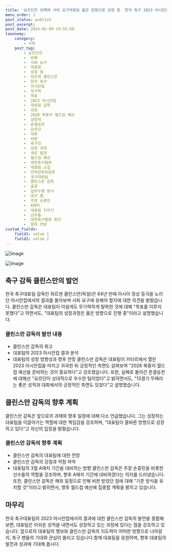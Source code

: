 ```yaml
---
title: '요르단전 완패에 사퇴 요구대표팀 옳은 방향으로 성장 중  한국 축구 2023 아시안컵에서의 전적과 전망'
menu_order: 1
post_status: publish
post_excerpt: 
post_date: 2024-02-09 19:55:50
taxonomy:
    category:
        - 사회
    post_tag:
        - 요르단전
        -  완패
        -  사퇴 요구
        -  대표팀
        -  성장 중
        -  위르겐 클린스만
        -  한국 축구
        -  아시안컵
        -  무기력
        -  목표
        -  2023 아시안컵
        -  대표팀 감독
        -  성장
        -  2026 북중미 월드컵 예선
        -  긍정적
        -  준결승전
        -  요르단
        -  대화
        -  비판
        -  축구인
        -  성장 과정
        -  새로 발견
        -  월드컵 예선
        -  대한축구협회
        -  대표팀 소집
        -  전력강화위원회
        -  국가대표팀
        -  클린스만 감독
        -  출장
        -  업무수행 방식
        -  축구 팬
        -  주장 손흥민
        -  A매치
        -  대표팀 지키기
        -  선수들
        -  대한축구협회 회의
        -  향후 전망
custom_fields:
    field1: value 1
    field2: value 2
---
```


![Image](https://imgnews.pstatic.net/image/087/2024/02/09/0001025277_001_20240209133601210.png?type=w647)

![Image](https://imgnews.pstatic.net/image/087/2024/02/09/0001025277_002_20240209133601307.png?type=w647)

## 축구 감독 클린스만의 발언
한국 축구대표팀 감독인 위르겐 클린스만(독일)은 64년 만에 아시아 정상 등극을 노리던 아시안컵에서의 결과를 돌아보며 사퇴 요구에 응해야 할지에 대한 의견을 밝혔습니다. 클린스만 감독은 대표팀이 아쉽게도 무기력하게 탈락한 것에 대해 "목표를 이루지 못했다"고 하면서도, "대표팀의 성장과정은 옳은 방향으로 진행 중"이라고 설명했습니다.
### 클린스만 감독의 발언 내용
- 클린스만 감독의 회고
- 대표팀의 2023 아시안컵 결과 분석
- 대표팀의 성장 방향성과 향후 전망
클린스만 감독은 대표팀이 카타르에서 열린 2023 아시안컵을 마치고 귀국한 뒤 긍정적인 측면도 살펴보며 "2026 북중미 월드컵 예선을 준비하는 것이 중요하다"고 강조했습니다. 또한, 실패로 돌아간 준결승전에 대해선 "요르단이 상대적으로 우수한 팀이었다"고 밝히면서도, "13경기 무패라는 좋은 성적과 대회에서의 긍정적인 측면도 있었다"고 설명했습니다.
## 클린스만 감독의 향후 계획
클린스만 감독은 앞으로의 과제와 향후 일정에 대해 다소 언급했습니다. 그는 성장하는 대표팀을 이끌어가는 역할에 대한 책임감을 강조하며, "대표팀이 올바른 방향으로 성장하고 있다"고 자신의 입장을 밝혔습니다.
### 클린스만 감독의 향후 계획
- 클린스만 감독의 대표팀에 대한 전망
- 클린스만 감독의 강점과 약점 파악
- 대표팀의 3월 A매치 기간을 대비하는 방향
클린스만 감독은 주장 손흥민을 비롯한 선수들의 역할을 강조하며, 향후 A매치 기간에 대비하겠다는 의지를 드러냈습니다. 또한, 클린스만 감독은 해외 일정으로 인해 비판 받았던 점에 대해 "기존 방식을 유지할 것"이라고 밝히면서, 향후 월드컵 예선에 집중할 계획을 밝히고 있습니다.
## 마무리
한국 축구대표팀의 2023 아시안컵에서의 결과에 대한 클린스만 감독의 발언을 종합해보면, 대표팀은 아쉬운 성적을 내면서도 성장하고 있는 과정에 있다는 점을 강조하고 있습니다. 앞으로의 대표팀의 행보와 클린스만 감독의 지도력이 어떠한 방향으로 나아갈지, 축구 팬들의 기대와 관심이 쏠리고 있습니다.함께 대표팀을 응원하며, 향후 대표팀의 발전과 성과에 기대해 봅시다.
